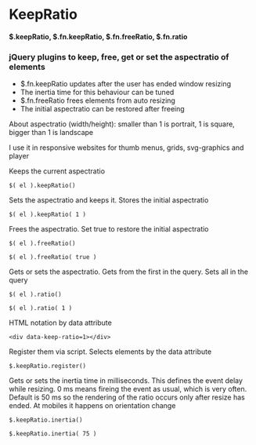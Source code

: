 # KeepRatio 
#### $.keepRatio, $.fn.keepRatio, $.fn.freeRatio, $.fn.ratio

### jQuery plugins to keep, free, get or set the aspectratio of elements

- $.fn.keepRatio updates after the user has ended window resizing 
- The inertia time for this behaviour can be tuned
- $.fn.freeRatio frees elements from auto resizing
- The initial aspectratio can be restored after freeing

About aspectratio (width/height):
smaller than 1 is portrait, 1 is square, bigger than 1 is landscape

I use it in responsive websites for thumb menus, grids, svg-graphics and player


Keeps the current aspectratio
```
$( el ).keepRatio()

```
Sets the aspectratio and keeps it. Stores the initial aspectratio
```
$( el ).keepRatio( 1 )

```
Frees the aspectratio. Set true to restore the initial aspectratio
```
$( el ).freeRatio()

$( el ).freeRatio( true )

```
Gets or sets the aspectratio. Gets from the first in the query. Sets all in the query
```
$( el ).ratio()

$( el ).ratio( 1 )

```
HTML notation by data attribute
```
<div data-keep-ratio=1></div>

```
Register them via script. Selects elements by the data attribute
```
$.keepRatio.register()

```
Gets or sets the inertia time in milliseconds. This defines the event delay while resizing. 0 ms means fireing the event as usual, which is very often.
Default is 50 ms so the rendering of the ratio occurs only after resize has ended. At mobiles it happens on orientation change

```
$.keepRatio.inertia()

$.keepRatio.inertia( 75 )

```
